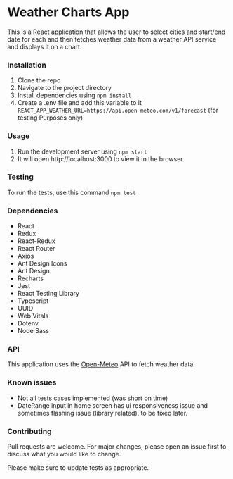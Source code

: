 # Weather Charts App

This is a React application that allows the user to select cities and start/end date for each and then fetches weather data from a weather API service and displays it on a chart.

### Installation
1. Clone the repo
2. Navigate to the project directory
3. Install dependencies using `npm install`
4. Create a .env file and add this variable to it `REACT_APP_WEATHER_URL=https://api.open-meteo.com/v1/forecast` (for testing Purposes only)

### Usage
1. Run the development server using `npm start`
2. It will open http://localhost:3000 to view it in the browser.

### Testing
To run the tests, use this command `npm test`

### Dependencies
* React
* Redux
* React-Redux
* React Router
* Axios
* Ant Design Icons
* Ant Design
* Recharts
* Jest
* React Testing Library
* Typescript
* UUID
* Web Vitals
* Dotenv
* Node Sass

### API

This application uses the [Open-Meteo](https://open-meteo.com/en/docs "Open-Meteo") API to fetch weather data.

### Known issues

* Not all tests cases implemented (was short on time)
* DateRange input in home screen has ui responsiveness issue and sometimes flashing issue (library related), to be fixed later.

### Contributing

Pull requests are welcome. For major changes, please open an issue first to discuss what you would like to change.

Please make sure to update tests as appropriate.


